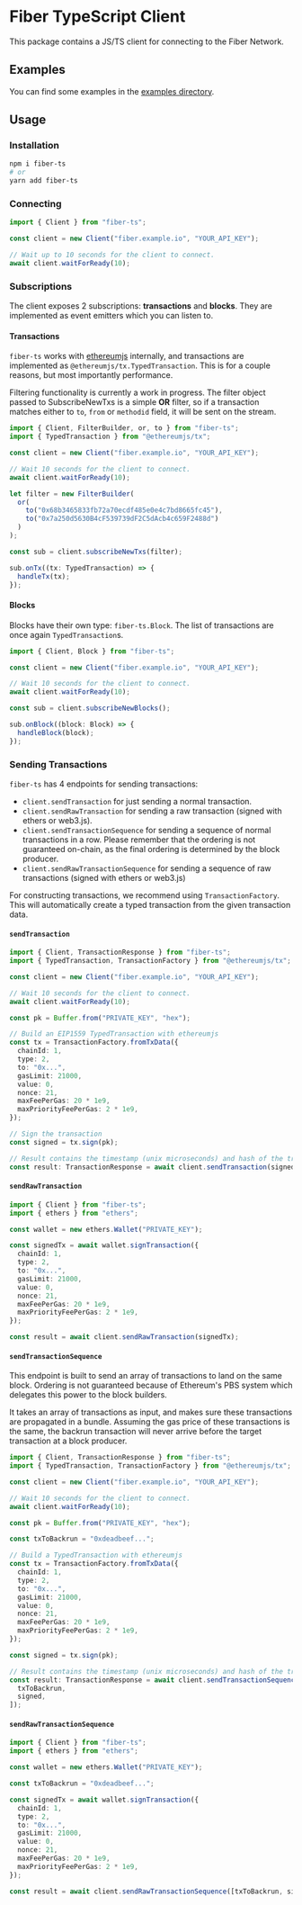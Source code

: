 # Fiber TypeScript Client

This package contains a JS/TS client for connecting to the Fiber Network.

## Examples

You can find some examples in the [examples directory](./examples).

## Usage

### Installation

```bash
npm i fiber-ts
# or
yarn add fiber-ts
```

### Connecting

```ts
import { Client } from "fiber-ts";

const client = new Client("fiber.example.io", "YOUR_API_KEY");

// Wait up to 10 seconds for the client to connect.
await client.waitForReady(10);
```

### Subscriptions

The client exposes 2 subscriptions: **transactions** and **blocks**.
They are implemented as event emitters which you can listen to.

#### Transactions

`fiber-ts` works with [ethereumjs](https://github.com/ethereumjs/ethereumjs-monorepo) internally,
and transactions are implemented as `@ethereumjs/tx.TypedTransaction`.
This is for a couple reasons, but most importantly performance.

Filtering functionality is currently a work in progress. The filter object passed to SubscribeNewTxs is a simple **OR** filter, so if a transaction matches either to `to`, `from` or `methodid` field, it will be sent on the stream.

```ts
import { Client, FilterBuilder, or, to } from "fiber-ts";
import { TypedTransaction } from "@ethereumjs/tx";

const client = new Client("fiber.example.io", "YOUR_API_KEY");

// Wait 10 seconds for the client to connect.
await client.waitForReady(10);

let filter = new FilterBuilder(
  or(
    to("0x68b3465833fb72a70ecdf485e0e4c7bd8665fc45"),
    to("0x7a250d5630B4cF539739dF2C5dAcb4c659F2488d")
  )
);

const sub = client.subscribeNewTxs(filter);

sub.onTx((tx: TypedTransaction) => {
  handleTx(tx);
});
```

#### Blocks

Blocks have their own type: `fiber-ts.Block`. The list of transactions are once again `TypedTransaction`s.

```ts
import { Client, Block } from "fiber-ts";

const client = new Client("fiber.example.io", "YOUR_API_KEY");

// Wait 10 seconds for the client to connect.
await client.waitForReady(10);

const sub = client.subscribeNewBlocks();

sub.onBlock((block: Block) => {
  handleBlock(block);
});
```

### Sending Transactions

`fiber-ts` has 4 endpoints for sending transactions:

- `client.sendTransaction` for just sending a normal transaction.
- `client.sendRawTransaction` for sending a raw transaction (signed with ethers or web3.js).
- `client.sendTransactionSequence` for sending a sequence of normal transactions in a row. Please remember that the ordering is not guaranteed on-chain, as the final ordering is determined by the block producer.
- `client.sendRawTransactionSequence` for sending a sequence of raw transactions (signed with ethers or web3.js)

For constructing transactions, we recommend using `TransactionFactory`. This will automatically
create a typed transaction from the given transaction data.

#### `sendTransaction`

```ts
import { Client, TransactionResponse } from "fiber-ts";
import { TypedTransaction, TransactionFactory } from "@ethereumjs/tx";

const client = new Client("fiber.example.io", "YOUR_API_KEY");

// Wait 10 seconds for the client to connect.
await client.waitForReady(10);

const pk = Buffer.from("PRIVATE_KEY", "hex");

// Build an EIP1559 TypedTransaction with ethereumjs
const tx = TransactionFactory.fromTxData({
  chainId: 1,
  type: 2,
  to: "0x...",
  gasLimit: 21000,
  value: 0,
  nonce: 21,
  maxFeePerGas: 20 * 1e9,
  maxPriorityFeePerGas: 2 * 1e9,
});

// Sign the transaction
const signed = tx.sign(pk);

// Result contains the timestamp (unix microseconds) and hash of the transaction
const result: TransactionResponse = await client.sendTransaction(signed);
```

#### `sendRawTransaction`

```ts
import { Client } from "fiber-ts";
import { ethers } from "ethers";

const wallet = new ethers.Wallet("PRIVATE_KEY");

const signedTx = await wallet.signTransaction({
  chainId: 1,
  type: 2,
  to: "0x...",
  gasLimit: 21000,
  value: 0,
  nonce: 21,
  maxFeePerGas: 20 * 1e9,
  maxPriorityFeePerGas: 2 * 1e9,
});

const result = await client.sendRawTransaction(signedTx);
```

#### `sendTransactionSequence`

This endpoint is built to send an array of transactions to land on the same block. Ordering is not guaranteed because of Ethereum's PBS system which delegates this power to the block builders.

It takes an array of transactions as input, and makes sure these transactions are propagated in a bundle. Assuming the gas price of these transactions is the same, the backrun transaction will never arrive before the target transaction at a block producer.

```ts
import { Client, TransactionResponse } from "fiber-ts";
import { TypedTransaction, TransactionFactory } from "@ethereumjs/tx";

const client = new Client("fiber.example.io", "YOUR_API_KEY");

// Wait 10 seconds for the client to connect.
await client.waitForReady(10);

const pk = Buffer.from("PRIVATE_KEY", "hex");

const txToBackrun = "0xdeadbeef...";

// Build a TypedTransaction with ethereumjs
const tx = TransactionFactory.fromTxData({
  chainId: 1,
  type: 2,
  to: "0x...",
  gasLimit: 21000,
  value: 0,
  nonce: 21,
  maxFeePerGas: 20 * 1e9,
  maxPriorityFeePerGas: 2 * 1e9,
});

const signed = tx.sign(pk);

// Result contains the timestamp (unix microseconds) and hash of the transaction
const result: TransactionResponse = await client.sendTransactionSequence([
  txToBackrun,
  signed,
]);
```

#### `sendRawTransactionSequence`

```ts
import { Client } from "fiber-ts";
import { ethers } from "ethers";

const wallet = new ethers.Wallet("PRIVATE_KEY");

const txToBackrun = "0xdeadbeef...";

const signedTx = await wallet.signTransaction({
  chainId: 1,
  type: 2,
  to: "0x...",
  gasLimit: 21000,
  value: 0,
  nonce: 21,
  maxFeePerGas: 20 * 1e9,
  maxPriorityFeePerGas: 2 * 1e9,
});

const result = await client.sendRawTransactionSequence([txToBackrun, signedTx]);
```

